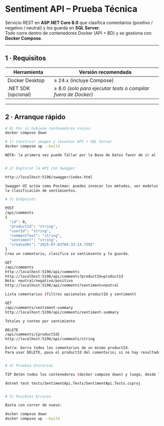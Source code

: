 # Sentiment API – Prueba Técnica

Servicio REST en **ASP.NET Core 8.0** que clasifica comentarios (positivo / negativo / neutral) y los guarda en **SQL Server**.  
Todo corre dentro de contenedores Docker (API + BD) y se gestiona con **Docker Compose**.

---

## 1 · Requisitos

| Herramienta        | Versión recomendada |
|--------------------|---------------------|
| Docker Desktop     | ≥ 24.x (incluye Compose) |
| .NET SDK (opcional)| ≥ 8.0 *(solo para ejecutar tests o compilar fuera de Docker)* |

---

## 2 · Arranque rápido

```bash
# 0) Por si hubiese contenedores viejos
docker compose down

# 1) Construir imagen y levantar API + SQL Server
docker compose up --build

NOTA: la primera vez puede fallar por la Base de Datos favor de ir al  # 6)


# 2) Explorar la API con Swagger

http://localhost:5196/swagger/index.html

Swagger UI actúa como Postman: puedes invocar los métodos, ver modelos y probar
la clasificación de sentimientos.

# 3) Endpoints

POST
/api/comments
{
  "id": 0,
  "productId": "string",
  "userId": "string",
  "commentText": "string",
  "sentiment": "string",
  "createdAt": "2025-07-02T04:33:14.759Z"
}
Crea un comentario, clasifica su sentimiento y lo guarda.

GET
/api/comments
http://localhost:5196/api/comments
http://localhost:5196/api/comments?productId=productId
Nota: neutral/negativo/positivo
http://localhost:5196/api/comments?sentiment=neutral

Lista comentarios (filtros opcionales productId y sentiment)

GET
/api/comments/sentiment-summary
http://localhost:5196/api/comments/sentiment-summary

Totales y conteo por sentimiento

DELETE
/api/comments/{productId}
http://localhost:5196/api/comments/string

Extra: borra todos los comentarios de un mismo productId.
Para usar DELETE, pasa el productId del comentario; si no hay resultados, devuelve 404.


# 4) Pruebas Unitarias

TIP Detén todos los contenedores (docker compose down) y luego, desde la raíz del repo:

dotnet test tests/SentimentApi.Tests/SentimentApi.Tests.csproj


# 5) Posibles Errores

Basta con correr de nuevo:

docker compose down
docker compose up --build

